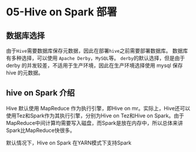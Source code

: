 # 05-Hive on Spark 部署

## 数据库选择

由于`Hive`需要数据库保存元数据，因此在部署`hive`之前需要部署数据库。
数据库有多种选择，可以使用 `Apache Derby`，`MySQL`等。
`derby`的默认选择，但是由于 derby 的并发较差，不适用于生产环境，因此在生产环境选择使用 mysql 保存 hive 的元数据。

## hive on Spark 介绍

Hive 默认使用 MapReduce 作为执行引擎，即Hive on mr。实际上，Hive还可以使用Tez和Spark作为其执行引擎，分别为Hive on Tez和Hive on Spark。由于MapReduce中间计算均需要写入磁盘，而Spark是放在内存中，所以总体来讲Spark比MapReduce快很多。

默认情况下，Hive on Spark 在YARN模式下支持Spark